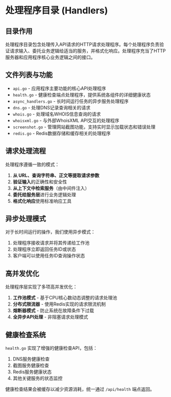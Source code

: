 # 处理程序目录 (Handlers)

## 目录作用

处理程序目录包含处理传入API请求的HTTP请求处理程序。每个处理程序负责验证请求输入、委托业务逻辑给适当的服务，并格式化响应。处理程序充当了HTTP服务器和应用程序核心业务逻辑之间的接口。

## 文件列表与功能

- `api.go` - 应用程序主要功能的核心API处理程序
- `health.go` - 健康检查端点处理程序，提供系统各组件的详细健康状态
- `async_handlers.go` - 长时间运行任务的异步服务处理程序
- `dns.go` - 处理DNS记录查询相关的请求
- `whois.go` - 处理域名WHOIS信息查询的请求
- `whoisxml.go` - 与外部WhoisXML API交互的处理程序
- `screenshot.go` - 管理网站截图功能，支持实时显示加载状态和错误处理
- `redis.go` - Redis数据存储和缓存相关的处理程序

## 请求处理流程

处理程序遵循一致的模式：

1. **从 URL、查询字符串、正文等提取请求参数**
2. **验证输入**的正确性和安全性
3. **从上下文中检索服务**（由中间件注入）
4. **委托给服务层**进行业务逻辑处理
5. **格式化响应**使用标准响应工具

## 异步处理模式

对于长时间运行的操作，我们使用异步模式：

1. 处理程序接收请求并将其传递给工作池
2. 处理程序立即返回任务ID或状态
3. 客户端可以使用任务ID查询操作状态

## 高并发优化

处理程序层实现了多项高并发优化：

1. **工作池模式** - 基于CPU核心数动态调整的请求处理池
2. **分布式限流器** - 使用Redis实现的请求限流机制
3. **熔断器模式** - 防止系统在故障条件下过载
4. **全异步API处理** - 非阻塞请求处理模式

## 健康检查系统

`health.go` 实现了增强的健康检查API，包括：

1. DNS服务健康检查
2. 截图服务健康检查
3. Redis服务健康状态
4. 其他关键服务的状态监控

健康检查结果会被缓存以减少资源消耗，统一通过 `/api/health` 端点返回。
